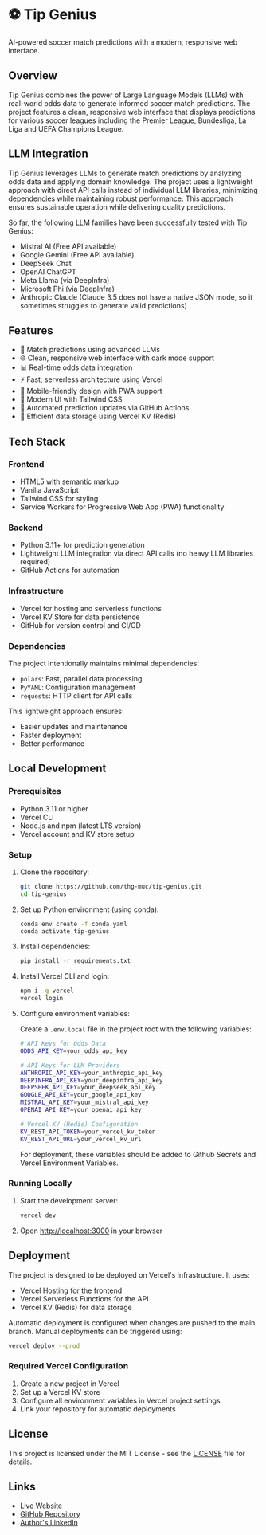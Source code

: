 # ⚽️ Tip Genius

AI-powered soccer match predictions with a modern, responsive web interface.

## Overview

Tip Genius combines the power of Large Language Models (LLMs) with real-world odds data to generate informed soccer match predictions. The project features a clean, responsive web interface that displays predictions for various soccer leagues including the Premier League, Bundesliga, La Liga and UEFA Champions League.

## LLM Integration

Tip Genius leverages LLMs to generate match predictions by analyzing odds data and applying domain knowledge. The project uses a lightweight approach with direct API calls instead of individual LLM libraries, minimizing dependencies while maintaining robust performance. This approach ensures sustainable operation while delivering quality predictions.

So far, the following LLM families have been successfully tested with Tip Genius:

- Mistral AI (Free API available)
- Google Gemini (Free API available)
- DeepSeek Chat
- OpenAI ChatGPT
- Meta Llama (via DeepInfra)
- Microsoft Phi (via DeepInfra)
- Anthropic Claude (Claude 3.5 does not have a native JSON mode, so it sometimes struggles to generate valid predictions)

## Features

- 🎯 Match predictions using advanced LLMs
- 🌐 Clean, responsive web interface with dark mode support
- 📊 Real-time odds data integration
- ⚡️ Fast, serverless architecture using Vercel
- 📱 Mobile-friendly design with PWA support
- 🎨 Modern UI with Tailwind CSS
- 🔄 Automated prediction updates via GitHub Actions
- 💾 Efficient data storage using Vercel KV (Redis)

## Tech Stack

### Frontend

- HTML5 with semantic markup
- Vanilla JavaScript
- Tailwind CSS for styling
- Service Workers for Progressive Web App (PWA) functionality

### Backend

- Python 3.11+ for prediction generation
- Lightweight LLM integration via direct API calls (no heavy LLM libraries required)
- GitHub Actions for automation

### Infrastructure

- Vercel for hosting and serverless functions
- Vercel KV Store for data persistence
- GitHub for version control and CI/CD

### Dependencies

The project intentionally maintains minimal dependencies:

- `polars`: Fast, parallel data processing
- `PyYAML`: Configuration management
- `requests`: HTTP client for API calls

This lightweight approach ensures:

- Easier updates and maintenance
- Faster deployment
- Better performance

## Local Development

### Prerequisites

- Python 3.11 or higher
- Vercel CLI
- Node.js and npm (latest LTS version)
- Vercel account and KV store setup

### Setup

1. Clone the repository:

    ```bash
    git clone https://github.com/thg-muc/tip-genius.git
    cd tip-genius
    ```

2. Set up Python environment (using conda):

    ```bash
    conda env create -f conda.yaml
    conda activate tip-genius
    ```

3. Install dependencies:

    ```bash
    pip install -r requirements.txt
    ```

4. Install Vercel CLI and login:

    ```bash
    npm i -g vercel
    vercel login
    ```

5. Configure environment variables:

    Create a `.env.local` file in the project root with the following variables:

    ```bash
    # API Keys for Odds Data
    ODDS_API_KEY=your_odds_api_key

    # API Keys for LLM Providers
    ANTHROPIC_API_KEY=your_anthropic_api_key
    DEEPINFRA_API_KEY=your_deepinfra_api_key
    DEEPSEEK_API_KEY=your_deepseek_api_key
    GOOGLE_API_KEY=your_google_api_key
    MISTRAL_API_KEY=your_mistral_api_key
    OPENAI_API_KEY=your_openai_api_key

    # Vercel KV (Redis) Configuration
    KV_REST_API_TOKEN=your_vercel_kv_token
    KV_REST_API_URL=your_vercel_kv_url
    ```

    For deployment, these variables should be added to Github Secrets and Vercel Environment Variables.

### Running Locally

1. Start the development server:

    ```bash
    vercel dev
    ```

2. Open <http://localhost:3000> in your browser

## Deployment

The project is designed to be deployed on Vercel's infrastructure. It uses:

- Vercel Hosting for the frontend
- Vercel Serverless Functions for the API
- Vercel KV (Redis) for data storage

Automatic deployment is configured when changes are pushed to the main branch. Manual deployments can be triggered using:

```bash
vercel deploy --prod
```

### Required Vercel Configuration

1. Create a new project in Vercel
2. Set up a Vercel KV store
3. Configure all environment variables in Vercel project settings
4. Link your repository for automatic deployments

## License

This project is licensed under the MIT License - see the [LICENSE](LICENSE) file for details.

## Links

- [Live Website](https://tip-genius.vercel.app)
- [GitHub Repository](https://github.com/thg-muc/tip-genius)
- [Author's LinkedIn](http://linkedin.com/in/thomas-glanzer)
